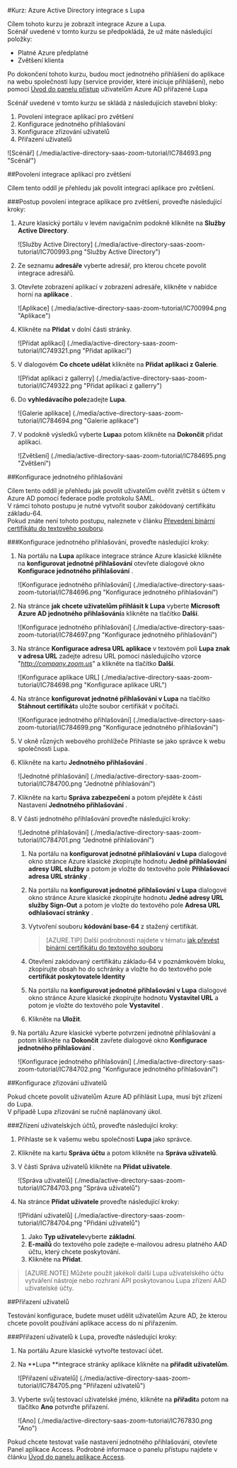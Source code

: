 <properties 
    pageTitle="Kurz: Azure Active Directory integrace s Lupa | Microsoft Azure" 
    description="Naučte se používat Lupa s Azure Active Directory povolit jednotné přihlašování, automatické vytváření a další!." 
    services="active-directory" 
    authors="jeevansd"  
    documentationCenter="na" 
    manager="femila"/>
<tags 
    ms.service="active-directory" 
    ms.devlang="na" 
    ms.topic="article" 
    ms.tgt_pltfrm="na" 
    ms.workload="identity" 
    ms.date="08/16/2016" 
    ms.author="jeedes" />

#<a name="tutorial-azure-active-directory-integration-with-zoom"></a>Kurz: Azure Active Directory integrace s Lupa
  
Cílem tohoto kurzu je zobrazit integrace Azure a Lupa.  
Scénář uvedené v tomto kurzu se předpokládá, že už máte následující položky:

-   Platné Azure předplatné
-   Zvětšení klienta
  
Po dokončení tohoto kurzu, budou moct jednotného přihlášení do aplikace na webu společnosti lupy (service provider, které iniciuje přihlášení), nebo pomocí [Úvod do panelu přístup](active-directory-saas-access-panel-introduction.md) uživatelům Azure AD přiřazené Lupa
  
Scénář uvedené v tomto kurzu se skládá z následujících stavební bloky:

1.  Povolení integrace aplikací pro zvětšení
2.  Konfigurace jednotného přihlašování
3.  Konfigurace zřizování uživatelů
4.  Přiřazení uživatelů

![Scénář] (./media/active-directory-saas-zoom-tutorial/IC784693.png "Scénář")

##<a name="enabling-the-application-integration-for-zoom"></a>Povolení integrace aplikací pro zvětšení
  
Cílem tento oddíl je přehledu jak povolit integraci aplikace pro zvětšení.

###<a name="to-enable-the-application-integration-for-zoom-perform-the-following-steps"></a>Postup povolení integrace aplikace pro zvětšení, proveďte následující kroky:

1.  Azure klasický portálu v levém navigačním podokně klikněte na **Služby Active Directory**.

    ![Služby Active Directory] (./media/active-directory-saas-zoom-tutorial/IC700993.png "Služby Active Directory")

2.  Ze seznamu **adresáře** vyberte adresář, pro kterou chcete povolit integrace adresářů.

3.  Otevřete zobrazení aplikací v zobrazení adresáře, klikněte v nabídce horní na **aplikace** .

    ![Aplikace] (./media/active-directory-saas-zoom-tutorial/IC700994.png "Aplikace")

4.  Klikněte na **Přidat** v dolní části stránky.

    ![Přidat aplikaci] (./media/active-directory-saas-zoom-tutorial/IC749321.png "Přidat aplikaci")

5.  V dialogovém **Co chcete udělat** klikněte na **Přidat aplikaci z Galerie**.

    ![Přidat aplikaci z gallerry] (./media/active-directory-saas-zoom-tutorial/IC749322.png "Přidat aplikaci z gallerry")

6.  Do **vyhledávacího pole**zadejte **Lupa**.

    ![Galerie aplikace] (./media/active-directory-saas-zoom-tutorial/IC784694.png "Galerie aplikace")

7.  V podokně výsledků vyberte **Lupa**a potom klikněte na **Dokončit** přidat aplikaci.

    ![Zvětšení] (./media/active-directory-saas-zoom-tutorial/IC784695.png "Zvětšení")

##<a name="configuring-single-sign-on"></a>Konfigurace jednotného přihlašování
  
Cílem tento oddíl je přehledu jak povolit uživatelům ověřit zvětšit s účtem v Azure AD pomocí federace podle protokolu SAML.  
V rámci tohoto postupu je nutné vytvořit soubor zakódovaný certifikátu základu-64.  
Pokud znáte není tohoto postupu, naleznete v článku [Převedení binární certifikátu do textového souboru](http://youtu.be/PlgrzUZ-Y1o).

###<a name="to-configure-single-sign-on-perform-the-following-steps"></a>Konfigurace jednotného přihlašování, proveďte následující kroky:

1.  Na portálu na **Lupa** aplikace integrace stránce Azure klasické klikněte na **konfigurovat jednotné přihlašování** otevřete dialogové okno **Konfigurace jednotného přihlašování** .

    ![Konfigurace jednotného přihlašování] (./media/active-directory-saas-zoom-tutorial/IC784696.png "Konfigurace jednotného přihlašování")

2.  Na stránce **jak chcete uživatelům přihlásit k Lupa** vyberte **Microsoft Azure AD jednotného přihlašování**a klikněte na tlačítko **Další**.

    ![Konfigurace jednotného přihlašování] (./media/active-directory-saas-zoom-tutorial/IC784697.png "Konfigurace jednotného přihlašování")

3.  Na stránce **Konfigurace adresa URL aplikace** v textovém poli **Lupa znak v adresa URL** zadejte adresu URL pomocí následujícího vzorce "*http://company.zoom.us*" a klikněte na tlačítko **Další**.

    ![Konfigurace aplikace URL] (./media/active-directory-saas-zoom-tutorial/IC784698.png "Konfigurace aplikace URL")

4.  Na stránce **konfigurovat jednotné přihlašování v Lupa** na tlačítko **Stáhnout certifikát**a uložte soubor certifikát v počítači.

    ![Konfigurace jednotného přihlašování] (./media/active-directory-saas-zoom-tutorial/IC784699.png "Konfigurace jednotného přihlašování")

5.  V okně různých webového prohlížeče Přihlaste se jako správce k webu společnosti Lupa.

6.  Klikněte na kartu **Jednotného přihlašování** .

    ![Jednotné přihlašování] (./media/active-directory-saas-zoom-tutorial/IC784700.png "Jednotné přihlašování")

7.  Klikněte na kartu **Správa zabezpečení** a potom přejděte k části Nastavení **Jednotného přihlašování** .

8.  V části jednotného přihlašování proveďte následující kroky:

    ![Jednotné přihlašování] (./media/active-directory-saas-zoom-tutorial/IC784701.png "Jednotné přihlašování")

    1.  Na portálu na **konfigurovat jednotné přihlašování v Lupa** dialogové okno stránce Azure klasické zkopírujte hodnotu **Jedné přihlašování adresy URL služby** a potom je vložte do textového pole **Přihlašovací adresa URL stránky** .
    2.  Na portálu na **konfigurovat jednotné přihlašování v Lupa** dialogové okno stránce Azure klasické zkopírujte hodnotu **Jedné adresy URL služby Sign-Out** a potom je vložte do textového pole **Adresa URL odhlašovací stránky** .
    3.  Vytvoření souboru **kódování base-64** z stažený certifikát.  

        >[AZURE.TIP] Další podrobnosti najdete v tématu [jak převést binární certifikátu do textového souboru](http://youtu.be/PlgrzUZ-Y1o)

    4.  Otevření zakódovaný certifikátu základu-64 v poznámkovém bloku, zkopírujte obsah ho do schránky a vložte ho do textového pole **certifikát poskytovatele Identity**
    5.  Na portálu na **konfigurovat jednotné přihlašování v Lupa** dialogové okno stránce Azure klasické zkopírujte hodnotu **Vystavitel URL** a potom je vložte do textového pole **Vystavitel** .
    6.  Klikněte na **Uložit**.

9.  Na portálu Azure klasické vyberte potvrzení jednotné přihlašování a potom klikněte na **Dokončit** zavřete dialogové okno **Konfigurace jednotného přihlašování** .

    ![Konfigurace jednotného přihlašování] (./media/active-directory-saas-zoom-tutorial/IC784702.png "Konfigurace jednotného přihlašování")

##<a name="configuring-user-provisioning"></a>Konfigurace zřizování uživatelů
  
Pokud chcete povolit uživatelům Azure AD přihlásit Lupa, musí být zřízení do Lupa.  
V případě Lupa zřizování se ručně naplánovaný úkol.

###<a name="to-provision-a-user-accounts-perform-the-following-steps"></a>Zřízení uživatelských účtů, proveďte následující kroky:

1.  Přihlaste se k vašemu webu společnosti **Lupa** jako správce.

2.  Klikněte na kartu **Správa účtu** a potom klikněte na **Správa uživatelů**.

3.  V části Správa uživatelů klikněte na **Přidat uživatele**.

    ![Správa uživatelů] (./media/active-directory-saas-zoom-tutorial/IC784703.png "Správa uživatelů")

4.  Na stránce **Přidat uživatele** proveďte následující kroky:

    ![Přidání uživatelů] (./media/active-directory-saas-zoom-tutorial/IC784704.png "Přidání uživatelů")

    1.  Jako **Typ uživatele**vyberte **základní**.
    2.  **E-mailů** do textového pole zadejte e-mailovou adresu platného AAD účtu, který chcete poskytování.
    3.  Klikněte na **Přidat**.

>[AZURE.NOTE] Můžete použít jakékoli další Lupa uživatelského účtu vytváření nástroje nebo rozhraní API poskytovanou Lupa zřízení AAD uživatelské účty.

##<a name="assigning-users"></a>Přiřazení uživatelů
  
Testování konfigurace, budete muset udělit uživatelům Azure AD, že kterou chcete povolit používání aplikace access do ní přiřazením.

###<a name="to-assign-users-to-zoom-perform-the-following-steps"></a>Přiřazení uživatelů k Lupa, proveďte následující kroky:

1.  Na portálu Azure klasické vytvořte testovací účet.

2.  Na **Lupa **integrace stránky aplikace klikněte na **přiřadit uživatelům**.

    ![Přiřazení uživatelů] (./media/active-directory-saas-zoom-tutorial/IC784705.png "Přiřazení uživatelů")

3.  Vyberte svůj testovací uživatelské jméno, klikněte na **přiřadit**a potom na tlačítko **Ano** potvrďte přiřazení.

    ![Ano] (./media/active-directory-saas-zoom-tutorial/IC767830.png "Ano")
  
Pokud chcete testovat vaše nastavení jednotného přihlašování, otevřete Panel aplikace Access. Podrobné informace o panelu přístupu najdete v článku [Úvod do panelu aplikace Access](active-directory-saas-access-panel-introduction.md).